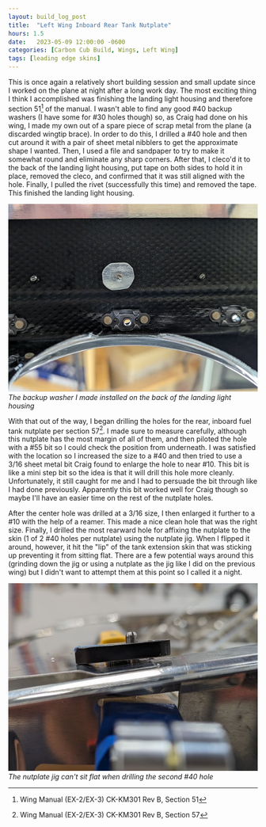 ```yaml
---
layout: build_log_post
title:  "Left Wing Inboard Rear Tank Nutplate"
hours: 1.5
date:   2023-05-09 12:00:00 -0600
categories: [Carbon Cub Build, Wings, Left Wing]
tags: [leading edge skins]
---
```


This is once again a relatively short building session and small update since I worked on the plane at night after a long work day. The most exciting thing I think I accomplished was finishing the landing light housing and therefore section 51[^section-51-ref] of the manual. I wasn't able to find any good #40 backup washers (I have some for #30 holes though) so, as Craig had done on his wing, I made my own out of a spare piece of scrap metal from the plane (a discarded wingtip brace). In order to do this, I drilled a #40 hole and then cut around it with a pair of sheet metal nibblers to get the approximate shape I wanted. Then, I used a file and sandpaper to try to make it somewhat round and eliminate any sharp corners. After that, I cleco'd it to the back of the landing light housing, put tape on both sides to hold it in place, removed the cleco, and confirmed that it was still aligned with the hole. Finally, I pulled the rivet (successfully this time) and removed the tape. This finished the landing light housing.

![Desktop View](/assets/img/posts/2023/2023-05-09-inboard-rear-tank-nutplate/landing_light.jpg)
_The backup washer I made installed on the back of the landing light housing_

With that out of the way, I began drilling the holes for the rear, inboard fuel tank nutplate per section 57[^section-57-ref]. I made sure to measure carefully, although this nutplate has the most margin of all of them, and then piloted the hole with a #55 bit so I could check the position from underneath. I was satisfied with the location so I increased the size to a #40 and then tried to use a 3/16 sheet metal bit Craig found to enlarge the hole to near #10. This bit is like a mini step bit so the idea is that it will drill this hole more cleanly. Unfortunately, it still caught for me and I had to persuade the bit through like I had done previously. Apparently this bit worked well for Craig though so maybe I'll have an easier time on the rest of the nutplate holes.

After the center hole was drilled at a 3/16 size, I then enlarged it further to a #10 with the help of a reamer. This made a nice clean hole that was the right size. Finally, I drilled the most rearward hole for affixing the nutplate to the skin (1 of 2 #40 holes per nutplate) using the nutplate jig. When I flipped it around, however, it hit the "lip" of the tank extension skin that was sticking up preventing it from sitting flat. There are a few potential ways around this (grinding down the jig or using a nutplate as the jig like I did on the previous wing) but I didn't want to attempt them at this point so I called it a night.

![Desktop View](/assets/img/posts/2023/2023-05-09-inboard-rear-tank-nutplate/nutplate_jig.jpg)
_The nutplate jig can't sit flat when drilling the second #40 hole_

[^section-51-ref]: Wing Manual (EX-2/EX-3) CK-KM301 Rev B, Section 51
[^section-57-ref]: Wing Manual (EX-2/EX-3) CK-KM301 Rev B, Section 57